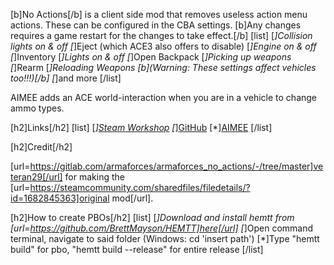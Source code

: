 [b]No Actions[/b] is a client side mod that removes useless action menu actions. These can be configured in the CBA settings. [b]Any changes requires a game restart for the changes to take effect.[/b]
[list]
[*]Collision lights on & off
[*]Eject (which ACE3 also offers to disable)
[*]Engine on & off
[*]Inventory
[*]Lights on & off
[*]Open Backpack
[*]Picking up weapons
[*]Rearm
[*]Reloading Weapons [b](Warning: These settings affect vehicles too!!!)[/b]
[*]and more
[/list]

AIMEE adds an ACE world-interaction when you are in a vehicle to change ammo types.

[h2]Links[/h2]
[list]
[*][Steam Workshop](https://steamcommunity.com/sharedfiles/filedetails/?id=1682845363)
[*][GitHub](https://github.com/johnb432/No-Actions)
[*][AIMEE](https://steamcommunity.com/sharedfiles/filedetails/?id=2132195038)
[/list]

[h2]Credit[/h2]

[url=https://gitlab.com/armaforces/armaforces_no_actions/-/tree/master]veteran29[/url] for making the [url=https://steamcommunity.com/sharedfiles/filedetails/?id=1682845363]original mod[/url].

[h2]How to create PBOs[/h2]
[list]
[*]Download and install hemtt from [url=https://github.com/BrettMayson/HEMTT]here[/url]
[*]Open command terminal, navigate to said folder (Windows: cd 'insert path')
[*]Type "hemtt build" for pbo, "hemtt build --release" for entire release
[/list]
